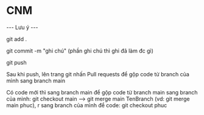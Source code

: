 # CNM
--- Lưu ý ---

git add .

git commit -m "ghi chú" (phần ghi chú thì ghi đã làm đc gì)

git push

Sau khi push, lên trang git nhấn Pull requests để gộp code từ branch của mình sang branch main

Có code mới thì sang branch main để gộp code từ branch main sang branch của mình: git checkout main --> git merge main TenBranch (vd: git merge main phuc), r sang branch của mình để code: git checkout phuc
